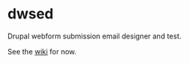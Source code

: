# dwsed
Drupal webform submission email designer and test.

See the [wiki](https://github.com/apperceive/dwsed/wiki) for now.

